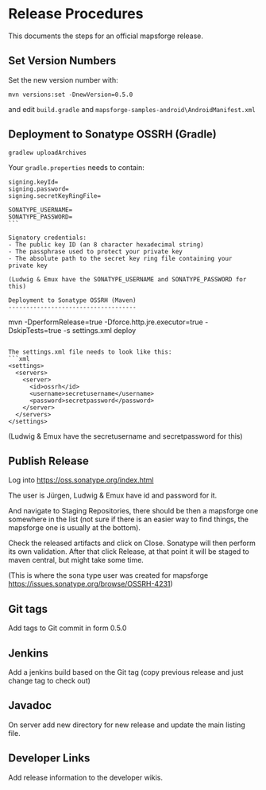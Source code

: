 # Release Procedures 

This documents the steps for an official mapsforge release.

Set Version Numbers
-------------------
Set the new version number with:
```
mvn versions:set -DnewVersion=0.5.0
```
and edit `build.gradle` and `mapsforge-samples-android\AndroidManifest.xml`

Deployment to Sonatype OSSRH (Gradle)
-------------------------------------
```
gradlew uploadArchives
```

Your `gradle.properties` needs to contain:
```
signing.keyId=
signing.password=
signing.secretKeyRingFile=

SONATYPE_USERNAME=
SONATYPE_PASSWORD=
 ```

Signatory credentials:
- The public key ID (an 8 character hexadecimal string)
- The passphrase used to protect your private key
- The absolute path to the secret key ring file containing your private key

(Ludwig & Emux have the SONATYPE_USERNAME and SONATYPE_PASSWORD for this)

Deployment to Sonatype OSSRH (Maven)
------------------------------------
```
mvn -DperformRelease=true -Dforce.http.jre.executor=true -DskipTests=true  -s settings.xml deploy
```

The settings.xml file needs to look like this:
```xml
<settings>
  <servers>
    <server>
      <id>ossrh</id>
      <username>secretusername</username>
      <password>secretpassword</password>
    </server>
  </servers>
</settings>
```

(Ludwig & Emux have the secretusername and secretpassword for this)

Publish Release
---------------
Log into https://oss.sonatype.org/index.html

The user is Jürgen, Ludwig & Emux have id and password for it.

And navigate to Staging Repositories, there should be then a mapsforge one somewhere in the list (not sure if there is an easier way to find things, the mapsforge one is usually at the bottom).

Check the released artifacts and click on Close. Sonatype will then perform its own validation. After that click Release, at that point it will be staged to maven central, but might take some time.

(This is where the sona type user was created for mapsforge https://issues.sonatype.org/browse/OSSRH-4231)

Git tags
--------
Add tags to Git commit in form 0.5.0

Jenkins
-------
Add a jenkins build based on the Git tag (copy previous release and just change tag to check out)

Javadoc
-------
On server add new directory for new release and update the main listing file.

Developer Links
---------------
Add release information to the developer wikis.
